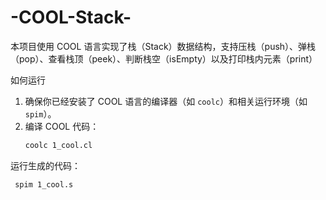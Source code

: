 # -COOL-Stack-
本项目使用 COOL 语言实现了栈（Stack）数据结构，支持压栈（push）、弹栈（pop）、查看栈顶（peek）、判断栈空（isEmpty）以及打印栈内元素（print）



如何运行
1. 确保你已经安装了 COOL 语言的编译器（如 `coolc`）和相关运行环境（如 `spim`）。
2. 编译 COOL 代码：
   ```bash
   coolc 1_cool.cl

   
运行生成的代码：
 ```bash
  spim 1_cool.s
